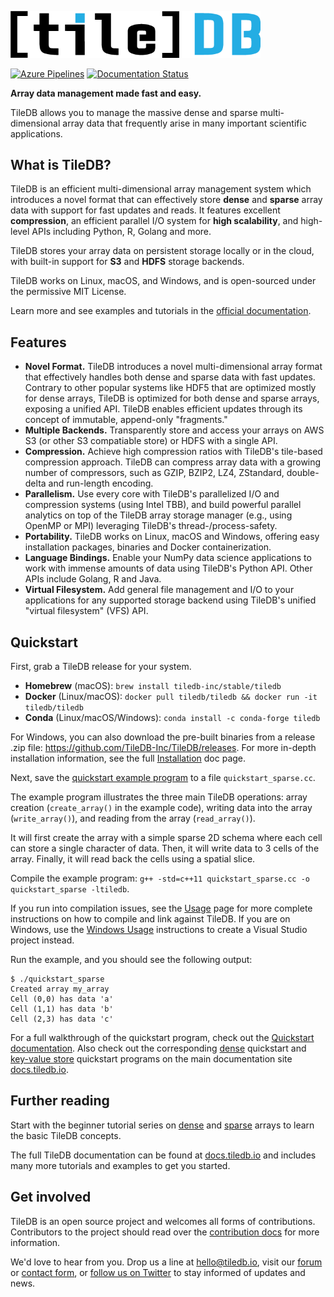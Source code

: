 <a href="https://tiledb.io"><img src="https://github.com/TileDB-Inc/TileDB/raw/dev/doc/source/_static/tileDB_uppercase_600_112.png" alt="TileDB logo" width="400"></a>

[![Azure Pipelines](https://dev.azure.com/TileDB-Inc/CI/_apis/build/status/TileDB-Inc.TileDB?branchName=dev)](https://dev.azure.com/TileDB-Inc/CI/_build/latest?definitionId=2&branchName=dev)
[![Documentation Status](https://readthedocs.com/projects/tiledb-inc-tiledb/badge/?version=latest)](https://docs.tiledb.io/en/latest/?badge=latest)

**Array data management made fast and easy.**

TileDB allows you to manage the massive dense and sparse multi-dimensional array data that frequently arise in many important scientific applications.

## What is TileDB?

TileDB is an efficient multi-dimensional array management system which introduces a novel format that can effectively store **dense** and **sparse** array data with support for fast updates and reads. It features excellent **compression**, an efficient parallel I/O system for **high scalability**, and high-level APIs including Python, R, Golang and more.

TileDB stores your array data on persistent storage locally or in the cloud, with built-in support for **S3** and **HDFS** storage backends.

TileDB works on Linux, macOS, and Windows, and is open-sourced under the permissive MIT License.

Learn more and see examples and tutorials in the [official documentation](https://docs.tiledb.io/en/latest).

## Features

* **Novel Format.** TileDB introduces a novel multi-dimensional array format that effectively handles both dense and sparse data with fast updates. Contrary to other popular systems like HDF5 that are optimized mostly for dense arrays, TileDB is optimized for both dense and sparse arrays, exposing a unified API. TileDB enables efficient updates through its concept of immutable, append-only "fragments."
* **Multiple Backends.** Transparently store and access your arrays on AWS S3 (or other S3 compatiable store) or HDFS with a single API.
* **Compression.** Achieve high compression ratios with TileDB's tile-based compression approach. TileDB can compress array data with a growing number of compressors, such as GZIP, BZIP2, LZ4, ZStandard, double-delta and run-length encoding.
* **Parallelism.** Use every core with TileDB's parallelized I/O and compression systems (using Intel TBB), and build powerful parallel analytics on top of the TileDB array storage manager (e.g., using OpenMP or MPI) leveraging TileDB's thread-/process-safety.
* **Portability.** TileDB works on Linux, macOS and Windows, offering easy installation packages, binaries and Docker containerization.
* **Language Bindings.** Enable your NumPy data science applications to work with immense amounts of data using TileDB's Python API. Other APIs include Golang, R and Java.
* **Virtual Filesystem.** Add general file management and I/O to your applications for any supported storage backend using TileDB's unified "virtual filesystem" (VFS) API.

## Quickstart

First, grab a TileDB release for your system.

* **Homebrew** (macOS): `brew install tiledb-inc/stable/tiledb`
* **Docker** (Linux/macOS): `docker pull tiledb/tiledb && docker run -it tiledb/tiledb`
* **Conda** (Linux/macOS/Windows): `conda install -c conda-forge tiledb`

For Windows, you can also download the pre-built binaries from a release .zip file: https://github.com/TileDB-Inc/TileDB/releases. For more in-depth installation information, see the full [Installation](https://docs.tiledb.io/en/latest/installation.html) doc page.

Next, save the [quickstart example program](https://github.com/TileDB-Inc/TileDB/blob/dev/examples/cpp_api/quickstart_sparse.cc) to a file `quickstart_sparse.cc`.

The example program illustrates the three main TileDB operations: array creation (`create_array()` in the example code), writing data into the array (`write_array()`), and reading from the array (`read_array()`).

It will first create the array with a simple sparse 2D schema where each cell can store a single character of data. Then, it will write data to 3 cells of the array. Finally, it will read back the cells using a spatial slice.

Compile the example program: `g++ -std=c++11 quickstart_sparse.cc -o quickstart_sparse -ltiledb`.

If you run into compilation issues, see the [Usage](https://docs.tiledb.io/en/latest/usage.html) page for more complete instructions on how to compile and link against TileDB. If you are on Windows, use the [Windows Usage](https://docs.tiledb.io/en/latest/usage.html#windows) instructions to create a Visual Studio project instead.

Run the example, and you should see the following output:

```
$ ./quickstart_sparse
Created array my_array
Cell (0,0) has data 'a'
Cell (1,1) has data 'b'
Cell (2,3) has data 'c'
```

For a full walkthrough of the quickstart program, check out the [Quickstart documentation](https://docs.tiledb.io/en/latest/quickstart.html). Also check out the corresponding [dense](https://docs.tiledb.io/en/latest/quickstart.html#a-simple-dense-array-example) quickstart and [key-value store](https://docs.tiledb.io/en/latest/quickstart.html#a-simple-key-value-example) quickstart programs on the main documentation site [docs.tiledb.io](https://docs.tiledb.io).

## Further reading

Start with the beginner tutorial series on [dense](https://docs.tiledb.io/en/latest/tutorials/dense-arrays.html) and [sparse](https://docs.tiledb.io/en/latest/tutorials/sparse-arrays.html) arrays to learn the basic TileDB concepts.

The full TileDB documentation can be found at [docs.tiledb.io](https://docs.tiledb.io/en/latest/) and includes many more tutorials and examples to get you started.

## Get involved

TileDB is an open source project and welcomes all forms of contributions. Contributors to the project should read over the [contribution docs](https://github.com/TileDB-Inc/TileDB/blob/dev/CONTRIBUTING.md) for more information.

We'd love to hear from you. Drop us a line at [hello@tiledb.io](mailto:hello@tiledb.io), visit our [forum](https://forum.tiledb.io/) or [contact form](https://tiledb.io/contact-us), or [follow us on Twitter](https://twitter.com/tiledb) to stay informed of updates and news.
